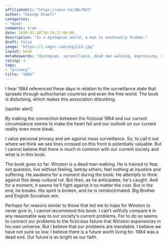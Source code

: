 ```yaml
---
affiliateUrl: "https://amzn.to/38xrN2t"
author: "George Orwell"
categories:
- "Book"
comments: true
date: 2020-01-20T10:19:17-06:00
description: "In a dystopian world, a man is eventually broken."
draft: false
image: "https://i.imgur.com/oipjLLQ.jpg"
layout: book
metaKeywords: "dystopian, surveillance, dead man walking, depressing, novel"
rating: 3
tags:
- "privacy"
title: "1984"
---
```


I hear 1984 referenced these days in relation to the surveillance state that spreads through authoritarian countries and even the free world.  The book is disturbing, which makes this association disturbing.

<!--more-->

[spoiler alert]

By making the connection between the fictional 1984 and our current circumstance seems to make the heart fail and our outlook on our current reality even more bleak.  

I value personal privacy and am against mass surveillance.  So, to call it out where we think we see lines crossed on this front is potentially valuable.  But I cannot believe that there is much in common with our current society and what is in this book.  

The book goes so far.  Winston is a dead man walking.  He is trained to fear, not question, live without feeling, betray others, feel nothing at injustice and suffering.  He awakens for a moment during the book.  He attempts to think against this deep cultural rut.  But then, as he anticipates, he's caught.  And for a moment, it seems he'll fight against it no matter the cost.  But in the end, he breaks.  His spirit is broken, and he is reindoctrinated.  Big Brother and English Socialism win.

Perhaps for reasons similar to those that led me to hope for Winston to never give in, I cannot recommend this book.  I can't willfully compare it in any reasonable way to our society's current problems.  For to do so seems to connect our problems to the ficticious failure that Winston experiences in his own universe.  But I believe that our problems are mendable.  I believe we have not sunk so low.  I believe there is a future worth living for.  1984 was a dead end.  Our future is as bright as our faith.
